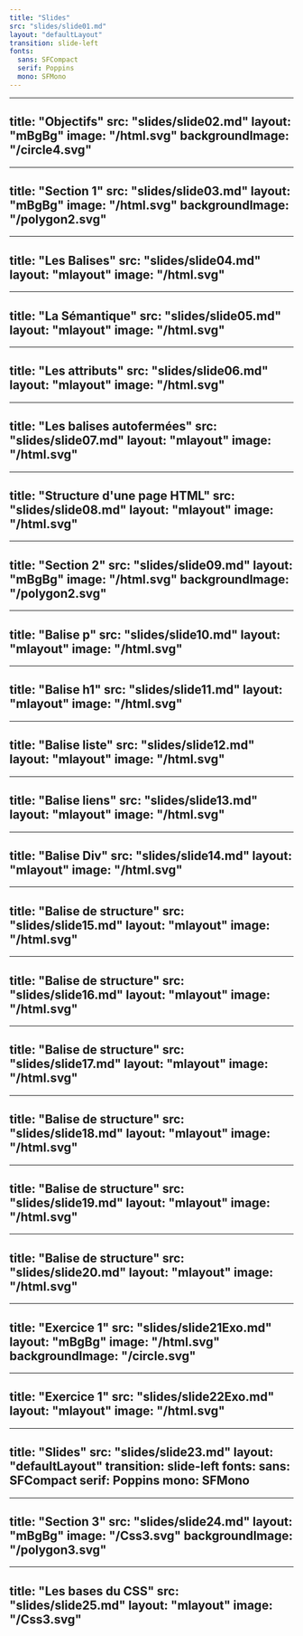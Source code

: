 ```yaml
---
title: "Slides"
src: "slides/slide01.md"
layout: "defaultLayout"
transition: slide-left
fonts:
  sans: SFCompact
  serif: Poppins
  mono: SFMono
---
```


---
title: "Objectifs"
src: "slides/slide02.md"
layout: "mBgBg"
image: "/html.svg"
backgroundImage: "/circle4.svg"
---

---
title: "Section 1"
src: "slides/slide03.md"
layout: "mBgBg"
image: "/html.svg"
backgroundImage: "/polygon2.svg"
---

---
title: "Les Balises"
src: "slides/slide04.md"
layout: "mlayout"
image: "/html.svg"
---

---
title: "La Sémantique"
src: "slides/slide05.md"
layout: "mlayout"
image: "/html.svg"
---

---
title: "Les attributs"
src: "slides/slide06.md"
layout: "mlayout"
image: "/html.svg"
---

---
title: "Les balises autofermées"
src: "slides/slide07.md"
layout: "mlayout"
image: "/html.svg"
---

---
title: "Structure d'une page HTML"
src: "slides/slide08.md"
layout: "mlayout"
image: "/html.svg"
---

---
title: "Section 2"
src: "slides/slide09.md"
layout: "mBgBg"
image: "/html.svg"
backgroundImage: "/polygon2.svg"
---

---
title: "Balise p"
src: "slides/slide10.md"
layout: "mlayout"
image: "/html.svg"
---

---
title: "Balise h1"
src: "slides/slide11.md"
layout: "mlayout"
image: "/html.svg"
---

---
title: "Balise liste"
src: "slides/slide12.md"
layout: "mlayout"
image: "/html.svg"
---

---
title: "Balise liens"
src: "slides/slide13.md"
layout: "mlayout"
image: "/html.svg"
---

---
title: "Balise Div"
src: "slides/slide14.md"
layout: "mlayout"
image: "/html.svg"
---

---
title: "Balise de structure"
src: "slides/slide15.md"
layout: "mlayout"
image: "/html.svg"
---

---
title: "Balise de structure"
src: "slides/slide16.md"
layout: "mlayout"
image: "/html.svg"
---

---
title: "Balise de structure"
src: "slides/slide17.md"
layout: "mlayout"
image: "/html.svg"
---

---
title: "Balise de structure"
src: "slides/slide18.md"
layout: "mlayout"
image: "/html.svg"
---

---
title: "Balise de structure"
src: "slides/slide19.md"
layout: "mlayout"
image: "/html.svg"
---

---
title: "Balise de structure"
src: "slides/slide20.md"
layout: "mlayout"
image: "/html.svg"
---

---
title: "Exercice 1"
src: "slides/slide21Exo.md"
layout: "mBgBg"
image: "/html.svg"
backgroundImage: "/circle.svg"
---

---
title: "Exercice 1"
src: "slides/slide22Exo.md"
layout: "mlayout"
image: "/html.svg"
---

---
title: "Slides"
src: "slides/slide23.md"
layout: "defaultLayout"
transition: slide-left
fonts:
  sans: SFCompact
  serif: Poppins
  mono: SFMono
---

---
title: "Section 3"
src: "slides/slide24.md"
layout: "mBgBg"
image: "/Css3.svg"
backgroundImage: "/polygon3.svg"
---

---
title: "Les bases du CSS"
src: "slides/slide25.md"
layout: "mlayout"
image: "/Css3.svg"
---


